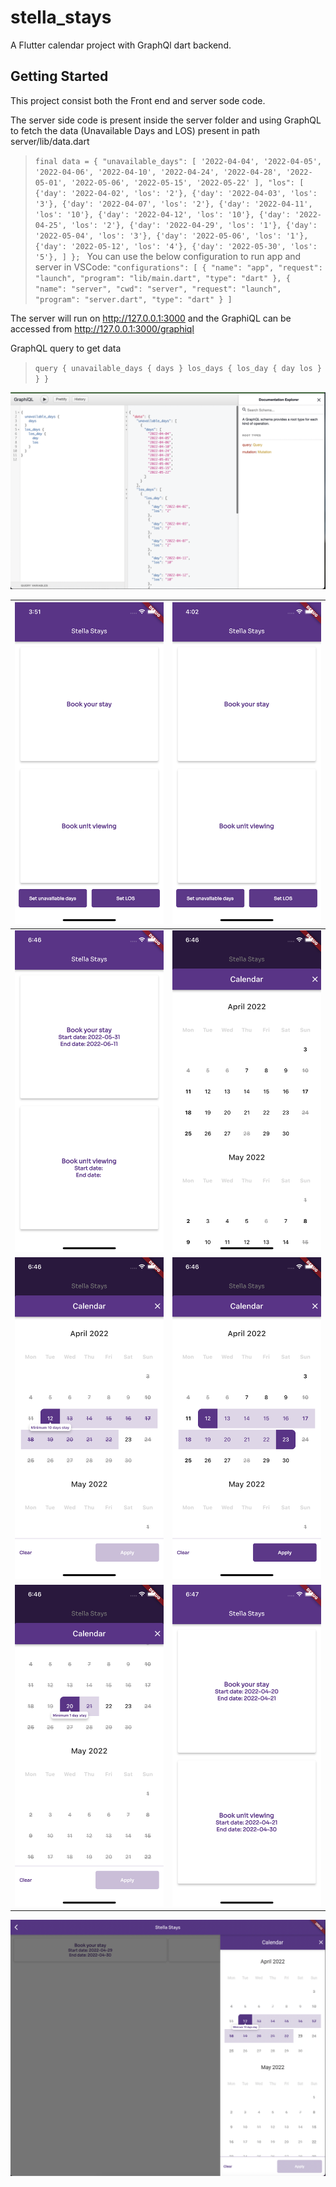 # stella_stays

A Flutter calendar project with GraphQl dart backend. 

## Getting Started
This project consist both the Front end and server sode code. 

The server side code is present inside the server folder and using GraphQL to fetch the data (Unavailable Days and LOS) present in path server/lib/data.dart

> ``final data = {
  "unavailable_days": [
    '2022-04-04',
    '2022-04-05',
    '2022-04-06',
    '2022-04-10',
    '2022-04-24',
    '2022-04-28',
    '2022-05-01',
    '2022-05-06',
    '2022-05-15',
    '2022-05-22'
  ],
  "los": [
    {'day': '2022-04-02', 'los': '2'},
    {'day': '2022-04-03', 'los': '3'},
    {'day': '2022-04-07', 'los': '2'},
    {'day': '2022-04-11', 'los': '10'},
    {'day': '2022-04-12', 'los': '10'},
    {'day': '2022-04-25', 'los': '2'},
    {'day': '2022-04-29', 'los': '1'},
    {'day': '2022-05-04', 'los': '3'},
    {'day': '2022-05-06', 'los': '1'},
    {'day': '2022-05-12', 'los': '4'},
    {'day': '2022-05-30', 'los': '5'},
  ]
};
``
You can use the below configuration to run app and server in VSCode:
> `"configurations": [
        {
            "name": "app",
            "request": "launch",
            "program": "lib/main.dart",
            "type": "dart"
        },
        {
            "name": "server",
            "cwd": "server",
            "request": "launch",
            "program": "server.dart",
            "type": "dart"
        }
    ]`

The server will run on http://127.0.0.1:3000 and the GraphiQL can be accessed from http://127.0.0.1:3000/graphiql

GraphQL query to get data
> `query {
	unavailable_days {
		days
	}
	los_days {
		los_day {
			day
			los
		}
	}
}`

![GraphiQL UI](https://github.com/kushalmahapatro/calendar-ss/blob/main/images/Screen%20Shot%202022-04-03%20at%206.48.14%20PM.png "GraphiQL UI")

| ![Screenshot 1](https://github.com/kushalmahapatro/calendar-ss/blob/main/images/Simulator%20Screen%20Shot%20-%20iPhone%2013%20-%202022-04-03%20at%2015.51.18.png "Screenshot 1")  |![Screenshot 2](https://github.com/kushalmahapatro/calendar-ss/blob/main/images/Simulator%20Screen%20Shot%20-%20iPhone%2013%20-%202022-04-03%20at%2016.02.40.png "Screenshot 2")|
| ------------ | ------------ |
| ![Screenshot 3](https://github.com/kushalmahapatro/calendar-ss/blob/main/images/Simulator%20Screen%20Shot%20-%20iPhone%2013%20-%202022-04-03%20at%2018.46.08.png "Screenshot 3") | ![Screenshot 4](https://github.com/kushalmahapatro/calendar-ss/blob/main/images/Simulator%20Screen%20Shot%20-%20iPhone%2013%20-%202022-04-03%20at%2018.46.13.png "Screenshot 4")
  | ![Screenshot 5](https://github.com/kushalmahapatro/calendar-ss/blob/main/images/Simulator%20Screen%20Shot%20-%20iPhone%2013%20-%202022-04-03%20at%2018.46.23.png "Screenshot 5")  |  ![Screenshot 6](https://github.com/kushalmahapatro/calendar-ss/blob/main/images/Simulator%20Screen%20Shot%20-%20iPhone%2013%20-%202022-04-03%20at%2018.46.29.png "Screenshot 6") 
|![Screenshot 7](https://github.com/kushalmahapatro/calendar-ss/blob/main/images/Simulator%20Screen%20Shot%20-%20iPhone%2013%20-%202022-04-03%20at%2018.46.39.png "Screenshot 7") | ![Screenshot 8](https://github.com/kushalmahapatro/calendar-ss/blob/main/images/Simulator%20Screen%20Shot%20-%20iPhone%2013%20-%202022-04-03%20at%2018.47.00.png "Screenshot 8")

![Screenshot 9](https://github.com/kushalmahapatro/calendar-ss/blob/main/images/Screen%20Shot%202022-04-03%20at%206.59.51%20PM.png "Screenshot 9")




